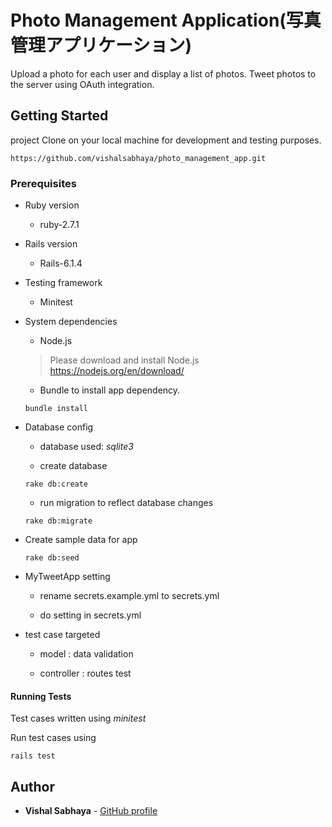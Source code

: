 # Photo Management Application(写真管理アプリケーション)

Upload a photo for each user and display a list of photos. Tweet photos to the server using OAuth integration.

## Getting Started

project Clone on your local machine for development and testing purposes.

```
https://github.com/vishalsabhaya/photo_management_app.git
```

### Prerequisites

* Ruby version

  - ruby-2.7.1

* Rails version

  - Rails-6.1.4

* Testing framework

  - Minitest


* System dependencies

  - Node.js
  > Please download and install Node.js https://nodejs.org/en/download/

  - Bundle to install app dependency.

  ```
  bundle install
  ```

* Database config

  - database used: *sqlite3*

  - create database

  ```
  rake db:create
  ```

  - run migration to reflect database changes

  ```
  rake db:migrate
  ```

* Create sample data for app

  ```
  rake db:seed
  ```

* MyTweetApp setting

  - rename secrets.example.yml to secrets.yml

  - do setting in secrets.yml

* test case targeted

  - model : data validation

  - controller : routes test

#### Running Tests

  Test cases written using *minitest*

  Run test cases using

  ```
  rails test
  ```

## Author

* **Vishal Sabhaya** - [GitHub profile](https://github.com/vishalsabhaya/)
